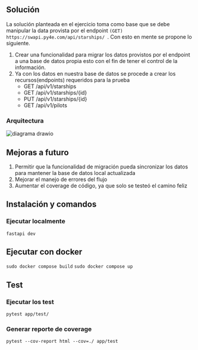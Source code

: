 ## Solución
La solución planteada en el ejercicio toma como base que se debe manipular la data provista 
por el endpoint `(GET) https://swapi.py4e.com/api/starships/ `. Con esto en mente se propone lo siguiente.

1. Crear una funcionalidad para migrar los datos provistos por el endpoint a una base de datos propia
esto con el fin de tener el control de la información.
2. Ya con los datos en nuestra base de datos se procede a crear los recursos(endpoints) requeridos para la prueba
   * GET /api/v1/starships
   * GET /api/v1/starships/{id}
   * PUT /api/v1/starships/{id}
   * GET /api/v1/pilots

### Arquitectura

![diagrama drawio](https://github.com/user-attachments/assets/053f72d6-2710-49d0-b235-cb912f00b34c)


## Mejoras a futuro

1. Permitir que la funcionalidad de migración pueda sincronizar los datos para mantener la base de datos local actualizada
2. Mejorar el manejo de errores del flujo
3. Aumentar el coverage de código, ya que solo se testeó el camino feliz


## Instalación y comandos

### Ejecutar localmente
 `fastapi dev`

## Ejecutar con docker
`sudo docker compose build`
`sudo docker compose up`

## Test
### Ejecutar los test
`pytest app/test/`

### Generar reporte de coverage
`pytest --cov-report html --cov=./ app/test`

